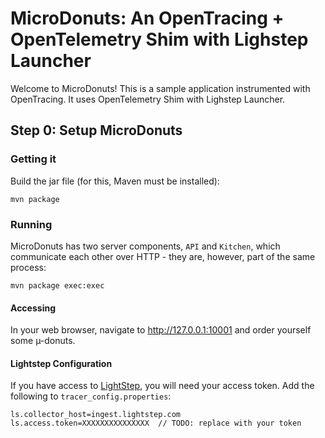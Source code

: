 # MicroDonuts: An OpenTracing + OpenTelemetry Shim with Lighstep Launcher

Welcome to MicroDonuts! This is a sample application instrumented with OpenTracing.
It uses OpenTelemetry Shim with Lighstep Launcher.

## Step 0: Setup MicroDonuts

### Getting it
Build the jar file (for this, Maven must be installed):

```
mvn package
```

### Running

MicroDonuts has two server components, `API` and `Kitchen`, which
communicate each other over HTTP - they are, however, part of
the same process:

```
mvn package exec:exec
```

#### Accessing

In your web browser, navigate to http://127.0.0.1:10001 and order yourself some
µ-donuts.


#### Lightstep Configuration

If you have access to [LightStep](https://app.lightstep.com]), you will need your access token. 
Add the following to `tracer_config.properties`:

```properties
ls.collector_host=ingest.lightstep.com
ls.access.token=XXXXXXXXXXXXXXX  // TODO: replace with your token
```
